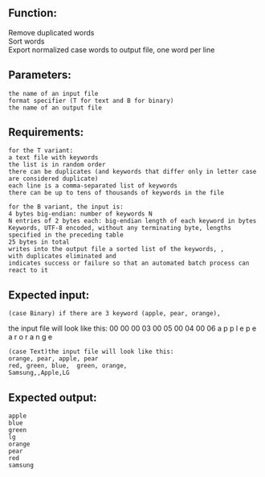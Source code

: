 ## Function:

  Remove duplicated words  
  Sort words  
  Export normalized case words to output file, one word per line 

## Parameters:

	the name of an input file
	format specifier (T for text and B for binary)
	the name of an output file 

## Requirements:

	for the T variant:
    a text file with keywords
    the list is in random order
    there can be duplicates (and keywords that differ only in letter case are considered duplicate)
    each line is a comma-separated list of keywords
    there can be up to tens of thousands of keywords in the file

    for the B variant, the input is:
    4 bytes big-endian: number of keywords N
    N entries of 2 bytes each: big-endian length of each keyword in bytes
    Keywords, UTF-8 encoded, without any terminating byte, lengths specified in the preceding table
    25 bytes in total
    writes into the output file a sorted list of the keywords, , 
    with duplicates eliminated and 
    indicates success or failure so that an automated batch process can react to it

## Expected input:

	(case Binary) if there are 3 keyword (apple, pear, orange), 
  the input file will look like this:
  00 00 00 03 00 05 00 04 00 06 a p p l e p e a r o r a n g e

	(case Text)the input file will look like this:
	orange, pear, apple, pear
    red, green, blue,  green, orange,
    Samsung,,Apple,LG

## Expected output:
	apple
	blue
	green
	lg
	orange
	pear
	red
	samsung
